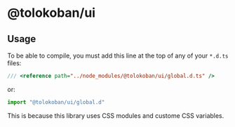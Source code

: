 # @tolokoban/ui

## Usage

To be able to compile, you must add this line at the top
of any of your `*.d.ts` files:

```ts
/// <reference path="../node_modules/@tolokoban/ui/global.d.ts" />
```

or:

```ts
import "@tolokoban/ui/global.d"
```

This is because this library uses CSS modules and custome CSS variables.
